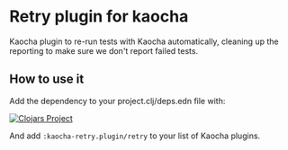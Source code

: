 # Retry plugin for kaocha

Kaocha plugin to re-run tests with Kaocha automatically, cleaning up
the reporting to make sure we don't report failed tests.

## How to use it

Add the dependency to your project.clj/deps.edn file with:

[![Clojars Project](https://img.shields.io/clojars/v/kaocha-retry.svg)](https://clojars.org/kaocha-retry)

And add `:kaocha-retry.plugin/retry` to your list of Kaocha plugins.
